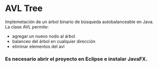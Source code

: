 # AVL Tree
Implemetación de un árbol binario de búsqueda autobalanceable en Java. La clase AVL permite:
* agregar un nuevo nodo al árbol
* balanceo del árbol en cualquier dirección
* eliminar elementos del avl

 ### Es necesario abrir el proyecto en Eclipse e instalar JavaFX.
 
